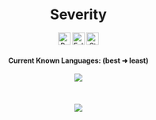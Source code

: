 <h1 align="center">Severity</h1>
<a href="https://github.com/severityc"></a>

<p align="center">
  <img height="25" src="https://api.visitorbadge.io/api/VisitorHit?user=severityc&countColorcountColor&countColor=%23006EFF" alt="Profile Views"/>
  <img height="25" src="https://img.shields.io/github/followers/severityc?color=4a12ba&style=for-the-badge&logo=github&label=Follow" alt="Followers"/>
  <img height="25" src="https://img.shields.io/github/stars/severityc?color=f429ff&style=for-the-badge&logo=github&label=Stars" alt="Stars"/>
</p>
<h4 align="center">Current Known Languages: (best ➜ least)</h5>
<p align="center">
           <img src="https://skillicons.dev/icons?i=py"/>
</p>

<br>

<p align="center">
  <img src="https://github-readme-stats.vercel.app/api/?username=severityc&title_color=674fc9&text_color=9f9f9f&show_icons=true&bg_color=00000000&hide_border=true&icon_color=674fc9&hide_title=true&count_private=true" />
</p>

